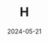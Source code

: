 ---  
layout: startup_page  
title: "H"  
id: "hcompany.ai"  
permalink: "/hhcompany.ai05212024/"  
website: "https://www.hcompany.ai/"  
funding_round: "Seed"  
funding_amount: "$220M"  
investors: "Eric Schmidt, Xavier Niel, Yuri Milner, Bernard Arnault (via Aglaé Ventures), Motier Ventures, Accel, Bpifrance's Large Venture fund, Creandum, Elaia Partners, Eurazeo, FirstMark Capital, Visionaries Club, Amazon, Samsung, UiPath"  
about: "H is an AI startup developing frontier action models to boost worker productivity. Founded by a team with extensive experience at DeepMind and Stanford, the company focuses on creating AI agents capable of performing tasks traditionally done by humans. Their goal is to eventually reach Artificial General Intelligence (AGI)."  
markets: "AI, Technology, Information and Internet"  
hq: "Paris, Île-de-France, France"  
founded_year: ""  
linkedin: "https://www.linkedin.com/company/h-company-ai"  
twitter: ""  
instagram: ""  
facebook: ""  
crunchbase: "https://www.crunchbase.com/organization/holistic-ai-0946?utm_source=linkedin&utm_medium=referral&utm_campaign=linkedin_companies&utm_content=profile_cta_anon&trk=funding_crunchbase"  
pitchbook: ""  

date_display: "21-May-2024"  
date: "2024-05-21"

# SEO Optimization  
meta_title: "H - Seed Funding ($220M)"  
meta_description: "H, H is an AI startup developing frontier action models to boost worker productivity. Founded by a team with extensive experience at DeepMind and Stanfor..."  
meta_keywords: "H, AI, Technology, Information and Internet, Seed funding"  
canonical_url: "https://startup.projectstartups.com/hhcompany.ai05212024/"  
---